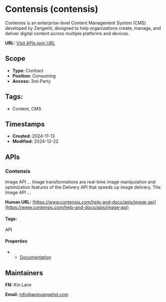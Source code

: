 # Contensis (contensis)
Contensis is an enterprise-level Content Management System (CMS) developed by Zengenti, designed to help organizations create, manage, and deliver digital content across multiple platforms and devices.

**URL:** [Visit APIs.json URL](https://raw.githubusercontent.com/api-search/contensis/refs/heads/main/apis.yml)

## Scope

- **Type:** Contract 
- **Position:** Consuming 
- **Access:** 3rd-Party 

## Tags:

 - Content, CMS

## Timestamps

- **Created:** 2024-11-13 
- **Modified:** 2024-12-22 

## APIs

### Contensis
Image API ... Image transformations are real-time image manipulation and optimization features of the Delivery API that speeds up image delivery. The Image API ...

**Human URL:** [https://www.contensis.com/help-and-docs/apis/image-api](https://www.contensis.com/help-and-docs/apis/image-api)


#### Tags:

API

#### Properties

 - - [Documentation](https://www.contensis.com/help-and-docs/apis/image-api)

## Maintainers

**FN:** Kin Lane

**Email:** info@apievangelist.com

